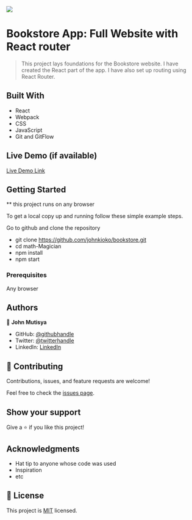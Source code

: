 ![](https://img.shields.io/badge/Microverse-blueviolet)

# Bookstore App: Full Website with React router

> This project lays foundations for the Bookstore website. I have created the React part of the app. I have also set up routing using React Router.

## Built With

- React
- Webpack
- CSS
- JavaScript
- Git and GitFlow

## Live Demo (if available)

[Live Demo Link]()

## Getting Started

\*\* this project runs on any browser

To get a local copy up and running follow these simple example steps.

Go to github and clone the repository

- git clone https://github.com/johnkioko/bookstore.git
- cd math-Magician
- npm install
- npm start

### Prerequisites

Any browser

## Authors

👤 **John Mutisya**

- GitHub: [@githubhandle](https://github.com/johnkioko)
- Twitter: [@twitterhandle](https://twitter.com/@John_Web_Dev)
- LinkedIn: [LinkedIn](https://linkedin.com/in/johnkioko)

## 🤝 Contributing

Contributions, issues, and feature requests are welcome!

Feel free to check the [issues page](../../issues/).

## Show your support

Give a ⭐️ if you like this project!

## Acknowledgments

- Hat tip to anyone whose code was used
- Inspiration
- etc

## 📝 License

This project is [MIT](./MIT.MD) licensed.
